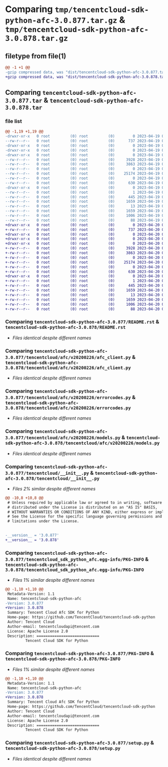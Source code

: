 # Comparing `tmp/tencentcloud-sdk-python-afc-3.0.877.tar.gz` & `tmp/tencentcloud-sdk-python-afc-3.0.878.tar.gz`

## filetype from file(1)

```diff
@@ -1 +1 @@
-gzip compressed data, was "dist/tencentcloud-sdk-python-afc-3.0.877.tar", last modified: Wed Apr 19 08:58:00 2023, max compression
+gzip compressed data, was "dist/tencentcloud-sdk-python-afc-3.0.878.tar", last modified: Thu Apr 20 00:17:13 2023, max compression
```

## Comparing `tencentcloud-sdk-python-afc-3.0.877.tar` & `tencentcloud-sdk-python-afc-3.0.878.tar`

### file list

```diff
@@ -1,19 +1,19 @@
-drwxr-xr-x   0 root         (0) root         (0)        0 2023-04-19 08:58:00.000000 tencentcloud-sdk-python-afc-3.0.877/
--rw-r--r--   0 root         (0) root         (0)      737 2023-04-19 08:58:00.000000 tencentcloud-sdk-python-afc-3.0.877/README.rst
-drwxr-xr-x   0 root         (0) root         (0)        0 2023-04-19 08:58:00.000000 tencentcloud-sdk-python-afc-3.0.877/tencentcloud/
-drwxr-xr-x   0 root         (0) root         (0)        0 2023-04-19 08:58:00.000000 tencentcloud-sdk-python-afc-3.0.877/tencentcloud/afc/
-drwxr-xr-x   0 root         (0) root         (0)        0 2023-04-19 08:58:00.000000 tencentcloud-sdk-python-afc-3.0.877/tencentcloud/afc/v20200226/
--rw-r--r--   0 root         (0) root         (0)     3928 2023-04-19 08:58:00.000000 tencentcloud-sdk-python-afc-3.0.877/tencentcloud/afc/v20200226/afc_client.py
--rw-r--r--   0 root         (0) root         (0)     3863 2023-04-19 08:58:00.000000 tencentcloud-sdk-python-afc-3.0.877/tencentcloud/afc/v20200226/errorcodes.py
--rw-r--r--   0 root         (0) root         (0)        0 2023-04-19 08:58:00.000000 tencentcloud-sdk-python-afc-3.0.877/tencentcloud/afc/v20200226/__init__.py
--rw-r--r--   0 root         (0) root         (0)    25174 2023-04-19 08:58:00.000000 tencentcloud-sdk-python-afc-3.0.877/tencentcloud/afc/v20200226/models.py
--rw-r--r--   0 root         (0) root         (0)        0 2023-04-19 08:58:00.000000 tencentcloud-sdk-python-afc-3.0.877/tencentcloud/afc/__init__.py
--rw-r--r--   0 root         (0) root         (0)      630 2023-04-19 08:58:00.000000 tencentcloud-sdk-python-afc-3.0.877/tencentcloud/__init__.py
-drwxr-xr-x   0 root         (0) root         (0)        0 2023-04-19 08:58:00.000000 tencentcloud-sdk-python-afc-3.0.877/tencentcloud_sdk_python_afc.egg-info/
--rw-r--r--   0 root         (0) root         (0)        1 2023-04-19 08:58:00.000000 tencentcloud-sdk-python-afc-3.0.877/tencentcloud_sdk_python_afc.egg-info/dependency_links.txt
--rw-r--r--   0 root         (0) root         (0)      445 2023-04-19 08:58:00.000000 tencentcloud-sdk-python-afc-3.0.877/tencentcloud_sdk_python_afc.egg-info/SOURCES.txt
--rw-r--r--   0 root         (0) root         (0)     1659 2023-04-19 08:58:00.000000 tencentcloud-sdk-python-afc-3.0.877/tencentcloud_sdk_python_afc.egg-info/PKG-INFO
--rw-r--r--   0 root         (0) root         (0)       13 2023-04-19 08:58:00.000000 tencentcloud-sdk-python-afc-3.0.877/tencentcloud_sdk_python_afc.egg-info/top_level.txt
--rw-r--r--   0 root         (0) root         (0)     1659 2023-04-19 08:58:00.000000 tencentcloud-sdk-python-afc-3.0.877/PKG-INFO
--rw-r--r--   0 root         (0) root         (0)     1006 2023-04-19 08:58:00.000000 tencentcloud-sdk-python-afc-3.0.877/setup.py
--rw-r--r--   0 root         (0) root         (0)       88 2023-04-19 08:58:00.000000 tencentcloud-sdk-python-afc-3.0.877/setup.cfg
+drwxr-xr-x   0 root         (0) root         (0)        0 2023-04-20 00:17:13.000000 tencentcloud-sdk-python-afc-3.0.878/
+-rw-r--r--   0 root         (0) root         (0)      737 2023-04-20 00:17:12.000000 tencentcloud-sdk-python-afc-3.0.878/README.rst
+drwxr-xr-x   0 root         (0) root         (0)        0 2023-04-20 00:17:13.000000 tencentcloud-sdk-python-afc-3.0.878/tencentcloud/
+drwxr-xr-x   0 root         (0) root         (0)        0 2023-04-20 00:17:13.000000 tencentcloud-sdk-python-afc-3.0.878/tencentcloud/afc/
+drwxr-xr-x   0 root         (0) root         (0)        0 2023-04-20 00:17:13.000000 tencentcloud-sdk-python-afc-3.0.878/tencentcloud/afc/v20200226/
+-rw-r--r--   0 root         (0) root         (0)     3928 2023-04-20 00:17:12.000000 tencentcloud-sdk-python-afc-3.0.878/tencentcloud/afc/v20200226/afc_client.py
+-rw-r--r--   0 root         (0) root         (0)     3863 2023-04-20 00:17:12.000000 tencentcloud-sdk-python-afc-3.0.878/tencentcloud/afc/v20200226/errorcodes.py
+-rw-r--r--   0 root         (0) root         (0)        0 2023-04-20 00:17:12.000000 tencentcloud-sdk-python-afc-3.0.878/tencentcloud/afc/v20200226/__init__.py
+-rw-r--r--   0 root         (0) root         (0)    25174 2023-04-20 00:17:12.000000 tencentcloud-sdk-python-afc-3.0.878/tencentcloud/afc/v20200226/models.py
+-rw-r--r--   0 root         (0) root         (0)        0 2023-04-20 00:17:12.000000 tencentcloud-sdk-python-afc-3.0.878/tencentcloud/afc/__init__.py
+-rw-r--r--   0 root         (0) root         (0)      630 2023-04-20 00:17:12.000000 tencentcloud-sdk-python-afc-3.0.878/tencentcloud/__init__.py
+drwxr-xr-x   0 root         (0) root         (0)        0 2023-04-20 00:17:13.000000 tencentcloud-sdk-python-afc-3.0.878/tencentcloud_sdk_python_afc.egg-info/
+-rw-r--r--   0 root         (0) root         (0)        1 2023-04-20 00:17:13.000000 tencentcloud-sdk-python-afc-3.0.878/tencentcloud_sdk_python_afc.egg-info/dependency_links.txt
+-rw-r--r--   0 root         (0) root         (0)      445 2023-04-20 00:17:13.000000 tencentcloud-sdk-python-afc-3.0.878/tencentcloud_sdk_python_afc.egg-info/SOURCES.txt
+-rw-r--r--   0 root         (0) root         (0)     1659 2023-04-20 00:17:13.000000 tencentcloud-sdk-python-afc-3.0.878/tencentcloud_sdk_python_afc.egg-info/PKG-INFO
+-rw-r--r--   0 root         (0) root         (0)       13 2023-04-20 00:17:13.000000 tencentcloud-sdk-python-afc-3.0.878/tencentcloud_sdk_python_afc.egg-info/top_level.txt
+-rw-r--r--   0 root         (0) root         (0)     1659 2023-04-20 00:17:13.000000 tencentcloud-sdk-python-afc-3.0.878/PKG-INFO
+-rw-r--r--   0 root         (0) root         (0)     1006 2023-04-20 00:17:12.000000 tencentcloud-sdk-python-afc-3.0.878/setup.py
+-rw-r--r--   0 root         (0) root         (0)       88 2023-04-20 00:17:13.000000 tencentcloud-sdk-python-afc-3.0.878/setup.cfg
```

### Comparing `tencentcloud-sdk-python-afc-3.0.877/README.rst` & `tencentcloud-sdk-python-afc-3.0.878/README.rst`

 * *Files identical despite different names*

### Comparing `tencentcloud-sdk-python-afc-3.0.877/tencentcloud/afc/v20200226/afc_client.py` & `tencentcloud-sdk-python-afc-3.0.878/tencentcloud/afc/v20200226/afc_client.py`

 * *Files identical despite different names*

### Comparing `tencentcloud-sdk-python-afc-3.0.877/tencentcloud/afc/v20200226/errorcodes.py` & `tencentcloud-sdk-python-afc-3.0.878/tencentcloud/afc/v20200226/errorcodes.py`

 * *Files identical despite different names*

### Comparing `tencentcloud-sdk-python-afc-3.0.877/tencentcloud/afc/v20200226/models.py` & `tencentcloud-sdk-python-afc-3.0.878/tencentcloud/afc/v20200226/models.py`

 * *Files identical despite different names*

### Comparing `tencentcloud-sdk-python-afc-3.0.877/tencentcloud/__init__.py` & `tencentcloud-sdk-python-afc-3.0.878/tencentcloud/__init__.py`

 * *Files 2% similar despite different names*

```diff
@@ -10,8 +10,8 @@
 # Unless required by applicable law or agreed to in writing, software
 # distributed under the License is distributed on an "AS IS" BASIS,
 # WITHOUT WARRANTIES OR CONDITIONS OF ANY KIND, either express or implied.
 # See the License for the specific language governing permissions and
 # limitations under the License.
 
 
-__version__ = '3.0.877'
+__version__ = '3.0.878'
```

### Comparing `tencentcloud-sdk-python-afc-3.0.877/tencentcloud_sdk_python_afc.egg-info/PKG-INFO` & `tencentcloud-sdk-python-afc-3.0.878/tencentcloud_sdk_python_afc.egg-info/PKG-INFO`

 * *Files 1% similar despite different names*

```diff
@@ -1,10 +1,10 @@
 Metadata-Version: 1.1
 Name: tencentcloud-sdk-python-afc
-Version: 3.0.877
+Version: 3.0.878
 Summary: Tencent Cloud Afc SDK for Python
 Home-page: https://github.com/TencentCloud/tencentcloud-sdk-python
 Author: Tencent Cloud
 Author-email: tencentcloudapi@tencent.com
 License: Apache License 2.0
 Description: ============================
         Tencent Cloud SDK for Python
```

### Comparing `tencentcloud-sdk-python-afc-3.0.877/PKG-INFO` & `tencentcloud-sdk-python-afc-3.0.878/PKG-INFO`

 * *Files 1% similar despite different names*

```diff
@@ -1,10 +1,10 @@
 Metadata-Version: 1.1
 Name: tencentcloud-sdk-python-afc
-Version: 3.0.877
+Version: 3.0.878
 Summary: Tencent Cloud Afc SDK for Python
 Home-page: https://github.com/TencentCloud/tencentcloud-sdk-python
 Author: Tencent Cloud
 Author-email: tencentcloudapi@tencent.com
 License: Apache License 2.0
 Description: ============================
         Tencent Cloud SDK for Python
```

### Comparing `tencentcloud-sdk-python-afc-3.0.877/setup.py` & `tencentcloud-sdk-python-afc-3.0.878/setup.py`

 * *Files identical despite different names*

